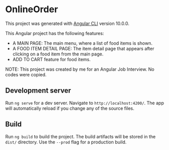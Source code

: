 # OnlineOrder

This project was generated with [Angular CLI](https://github.com/angular/angular-cli) version 10.0.0.

This Angular project has the following features:
- A MAIN PAGE: The main menu, where a list of food items is shown.
- A FOOD ITEM DETAIL PAGE: The item detail page that appears after clicking on a food item from the main page.
- ADD TO CART feature for food items.
  
NOTE: This project was created by me for an Angular Job Interview. No codes were copied.

## Development server

Run `ng serve` for a dev server. Navigate to `http://localhost:4200/`. The app will automatically reload if you change any of the source files.

## Build

Run `ng build` to build the project. The build artifacts will be stored in the `dist/` directory. Use the `--prod` flag for a production build.
